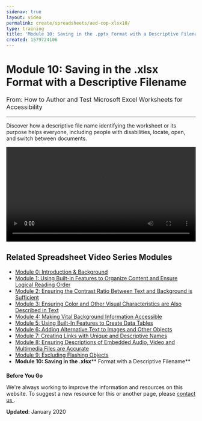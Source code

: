 ```yaml
---
sidenav: true
layout: video
permalink: create/spreadsheets/aed-cop-xlsx10/
type: training
title: 'Module 10: Saving in the .pptx Format with a Descriptive Filename'
created: 1579724106
---
```


# Module 10: Saving in the .xlsx Format with a Descriptive Filename

<p style="font-size:115%">
  From: How to Author and Test Microsoft Excel Worksheets for Accessibility
</p>

* * *

Discover how a descriptive file name identifying the worksheet or its purpose helps everyone, including people with disabilities, locate, open, and switch between documents.

<video controls="controls" data-vscid="3qesx4ovd" style="width:100%"><source src="/sites/default/files/XLS/aed-cop-xls-m10.mp4" type="video/mp4" /></video>

## Related Spreadsheet Video Series Modules

  * [Module 0: Introduction & Background][1]
  * [Module 1: Using Built-in Features to Organize Content and Ensure Logical Reading Order][2]
  * [Module 2: Ensuring the Contrast Ratio Between Text and Background is Sufficient][3]
  * [Module 3: Ensuring Color and Other Visual Characteristics are Also Described in Text][4]
  * [Module 4: Making Vital Background Information Accessible][5]
  * [Module 5: Using Built-In Features to Create Data Tables][6]
  * [Module 6: Adding Alternative Text to Images and Other Objects][7]
  * [Module 7: Creating Links with Unique and Descriptive Names][8]
  * [Module 8: Ensuring Descriptions of Embedded Audio, Video and Multimedia Files are Accurate][9]
  * [Module 9: Excluding Flashing Objects][10]
  * **Module 10: Saving in the .xlsx****&nbsp;Format with a Descriptive Filename**

<div class="border-base radius-lg border-1px" style="margin-top: 1.5em;">
<div class="panel-body padding-3">
<p class="text-large"><strong>Before You Go</strong></p>
<p>We're always working to improve the information and resources on this website. To suggest a new resource for this or another page, please <a href="mailto:section.508@gsa.gov">contact us
</a>.</p>
</div>
</div>

**Updated**: January 2020

 [1]: {{site.baseurl}}/create/spreadsheets/aed-cop-xlsx00
 [2]: {{site.baseurl}}/create/spreadsheets/aed-cop-xlsx01
 [3]: {{site.baseurl}}/create/spreadsheets/aed-cop-xlsx02
 [4]: {{site.baseurl}}/create/spreadsheets/aed-cop-xlsx03
 [5]: {{site.baseurl}}/create/spreadsheets/aed-cop-xlsx04
 [6]: {{site.baseurl}}/create/spreadsheets/aed-cop-xlsx05
 [7]: {{site.baseurl}}/create/spreadsheets/aed-cop-xlsx06
 [8]: {{site.baseurl}}/create/spreadsheets/aed-cop-xlsx07
 [9]: {{site.baseurl}}/create/spreadsheets/aed-cop-xlsx08
 [10]: {{site.baseurl}}/create/spreadsheets/aed-cop-xlsx09